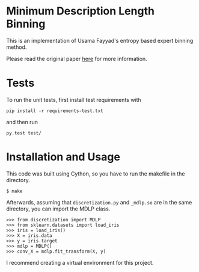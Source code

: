 # Minimum Description Length Binning

This is an implementation of Usama Fayyad's entropy based
expert binning method.

Please read the original paper
<a href="http://sci2s.ugr.es/keel/pdf/algorithm/congreso/fayyad1993.pdf">here</a>
for more information.

# Tests

To run the unit tests, first install test requirements with

`pip install -r requirements-test.txt`

and then run

`py.test test/`

# Installation and Usage

This code was built using Cython, so you have to run the makefile
in the directory.

```
$ make
```

Afterwards, assuming that `discretization.py` and `_mdlp.so` are in the
same directory, you can import the MDLP class.

```
>>> from discretization import MDLP
>>> from sklearn.datasets import load_iris
>>> iris = load_iris()
>>> X = iris.data
>>> y = iris.target
>>> mdlp = MDLP()
>>> conv_X = mdlp.fit_transform(X, y)
```

I recommend creating a virtual environment for this project.
